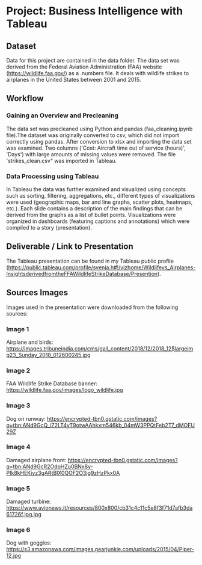 # Project: Business Intelligence with Tableau

## Dataset

Data for this project are contained in the data folder. The data set was derived from the Federal Aviation Administration (FAA) website (https://wildlife.faa.gov/) as a .numbers file. It deals with wildlife strikes to airplanes in the United States between 2001 and 2015.

## Workflow

### Gaining an Overview and Precleaning

The data set was precleaned using Python and pandas (faa_cleaning.ipynb file).The dataset was originally converted to csv, which did not import correctly using pandas. After conversion to xlsx and importing the data set was examined. Two columns ('Cost: Aircraft time out of service (hours)', 'Days') with large amounts of missing values were removed. The file 'strikes_clean.csv" was imported in Tableau.

### Data Processing using Tableau

In Tableau the data was further examined and visualized using concepts such as sorting, filtering, aggregations, etc., different types of visualizations were used (geographic maps, bar and line graphs, scatter plots, heatmaps, etc.). Each slide contains a description of the main findings that can be derived from the graphs as a list of bullet points. Visualizations were organized in dashboards (featuring captions and annotations) which were compiled to a story (presentation).

## Deliverable / Link to Presentation

The Tableau presentation can be found in my Tableau public profile (https://public.tableau.com/profile/svenja.h#!/vizhome/Wildlifevs_Airplanes-InsightsderivedfromtheFFAWildlifeStrikeDatabase/Presention).

## Sources Images

Images used in the presentation were downloaded from the following sources:

### Image 1
Airplane and birds: https://images.tribuneindia.com/cms/gall_content/2018/12/2018_12$largeimg23_Sunday_2018_012600245.jpg

### Image 2
FAA Wildlife Strike Database banner: https://wildlife.faa.gov/images/logo_wildlife.jpg

### Image 3
Dog on runway: https://encrypted-tbn0.gstatic.com/images?q=tbn:ANd9GcQ_iZ2LT4yT9otwAAhkxm546kb_04mW3PPQtFeb2T7_dMOFU29Z

### Image 4
Damaged airplane front: https://encrypted-tbn0.gstatic.com/images?q=tbn:ANd9GcR2OdpHZu0BNx8y-PIk8kHEKiyz3gARtBlX0QOF2O3jg9zHzPkx0A

### Image 5
Damaged turbine: https://www.avionews.it/resources/800x800/cb31c4c11c5e8f3f71d7afb3da61726f.jpg.jpg

### Image 6
Dog with goggles: https://s3.amazonaws.com/images.gearjunkie.com/uploads/2015/04/Piper-12.jpg